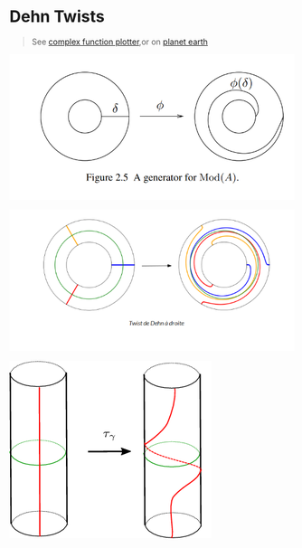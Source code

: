 # Dehn Twists

> See [complex function plotter](https://people.ucsc.edu/~wbolden/complex/#e%5E(2*pi*i%20*%7Cz%7C)*z*t%20+%20z*(t-1)),or on [planet earth](http://davidbau.com/conformal/#e%5E(2*pi*i*%7Cz%7C)*z*t%20%2B%20(1-t)*z&b=earth)


![Image](figures/image_2020-09-26-19-14-21.png)

![Better Dehn Twist](figures/image_2020-09-26-19-25-27.png)


![Dehn Twist Cylinder](figures/image_2020-09-26-19-22-06.png)
